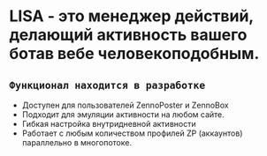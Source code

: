 # LISA - это менеджер действий, делающий активность вашего ботав вебе человекоподобным.

## `Функционал находится в разработке`

- Доступен для пользователей ZennoPoster и ZennoBox
- Подходит для эмуляции активности на любом сайте.
- Гибкая настройка внутридневной активности
- Работает с любым количеством профилей ZP (аккаунтов) параллельно в многопотоке.
